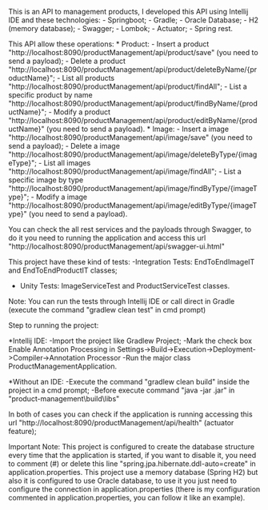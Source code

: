 This is an API to management products, I developed this API using Intellij IDE and these technologies:
	- Springboot;
	- Gradle;
	- Oracle Database;
	- H2 (memory database);
	- Swagger;
	- Lombok;
	- Actuator;
	- Spring rest.

This API allow these operations:
    * Product:
        - Insert a product "http://localhost:8090/productManagement/api/product/save" (you need to send a payload);
        - Delete a product "http://localhost:8090/productManagement/api/product/deleteByName/{productName}";
        - List all products "http://localhost:8090/productManagement/api/product/findAll";
        - List a specific product by name "http://localhost:8090/productManagement/api/product/findByName/{productName}";
        - Modify a product "http://localhost:8090/productManagement/api/product/editByName/{productName}" (you need to send a payload).
    * Image:
        - Insert a image "http://localhost:8090/productManagement/api/image/save" (you need to send a payload);
        - Delete a image "http://localhost:8090/productManagement/api/image/deleteByType/{imageType}";
        - List all images "http://localhost:8090/productManagement/api/image/findAll";
        - List a specific image by type "http://localhost:8090/productManagement/api/image/findByType/{imageType}";
        - Modify a image "http://localhost:8090/productManagement/api/image/editByType/{imageType}" (you need to send a payload).

You can check the all rest services and the payloads through Swagger, to do it you need to running the application and access this url
"http://localhost:8090/productManagement/api/swagger-ui.html"

This project have these kind of tests:
 -Integration Tests: EndToEndImageIT and EndToEndProductIT classes;
 - Unity Tests: ImageServiceTest and ProductServiceTest classes.

Note: You can run the tests through Intellij IDE or call direct in Gradle (execute the command "gradlew clean test" in cmd prompt)

Step to running the project:

 *Intellij IDE:
    -Import the project like Gradlew Project;
    -Mark the check box Enable Annotation Processing in Settings->Build->Execution->Deployment->Compiler->Annotation Processor
    -Run the major class ProductManagementApplication.

  *Without an IDE:
    -Execute the command "gradlew clean build" inside the project in a cmd prompt;
    -Before execute command "java -jar <Jar Name>.jar" in "product-management\build\libs"

  In both of cases you can check if the application is running accessing this url "http://localhost:8090/productManagement/api/health" (actuator feature);

  Important Note: This project is configured to create the database structure every time that the application is started, if you
  want to disable it, you need to comment (#) or delete this line "spring.jpa.hibernate.ddl-auto=create" in application.properties.
   This project use a memory database (Spring H2) but also it is configured to use Oracle database, to use it
  you just need to configure the connection in application.properties (there is my configuration commented
  in application.properties, you can follow it like an example).
